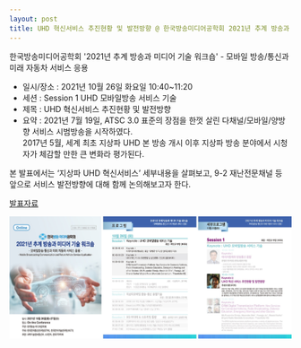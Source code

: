 ```yaml
---
layout: post
title: UHD 혁신서비스 추진현황 및 발전방향 @ 한국방송미디어공학회 2021년 추계 방송과 미디어 기술 워크숍
---
```


한국방송미디어공학회 '2021년 추계 방송과 미디어 기술 워크숍' - 모바일 방송/통신과 미래 자동차 서비스 응용

- 일시/장소 : 2021년 10월 26일 화요일 10:40~11:20
- 세션 : Session 1 UHD 모바일방송 서비스 기술
- 제목 : UHD 혁신서비스 추진현황 및 발전방향
- 요약 : 2021년 7월 19일, ATSC 3.0 표준의 장점을 한껏 살린 다채널/모바일/양방향 서비스 시범방송을 시작하였다. <br> 2017년 5월, 세계 최초 지상파 UHD 본 방송 개시 이후 지상파 방송 분야에서 시청자가 체감할 만한 큰 변화라 평가된다.

본 발표에서는 ‘지상파 UHD 혁신서비스’ 세부내용을 살펴보고, 9-2 재난전문채널 등 앞으로 서비스 발전방향에 대해 함께 논의해보고자 한다.

[발표자료](https://speakerdeck.com/sunghojeon/20211026-hangugbangsongmidieogonghaghoe-2021nyeon-cugye-bangsonggwa-midieo-gisul-weokeusyob-at-zoom-truerain)

![그림](/images/KIMBE_Workshop_2021-10.jpg)
